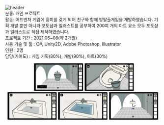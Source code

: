 ![header](https://capsule-render.vercel.app/api?type=wave&color=auto&height=250&section=header&text=Escape%20From%20Kartell%20&render&fontSize=55)</br>
분류: 개인 프로젝트</br>
활동: 어드벤처 게임에 흥미를 갖게 되어 친구와 함께 방탈출게임을 개발하였습니다.
기획 개발 뿐만 아니라 포토샵과 일러스트를 공부하여 200여 개의 아트 요소 모두 포토샵과 일러스트로 직접 제작하였습니다.</br>
프로젝트 기간 : 2021.06~08(약 2개월)</br>
사용 기술 및 툴 : C#, Unity2D, Adobe Photoshop, Illustrator</br>
인원 : 2명</br>
담당(기여도) : 게임 기획(80%), 개발(90%), 아트(30%)</br>
<img src="./img/sample.png">

